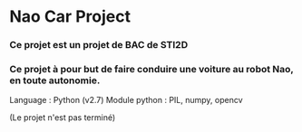 # Nao Car Project

### Ce projet est un projet de BAC de STI2D
### Ce projet à pour but de faire conduire une voiture au robot Nao, en toute autonomie.

Language : Python (v2.7)
Module python : PIL, numpy, opencv

(Le projet n'est pas terminé)
